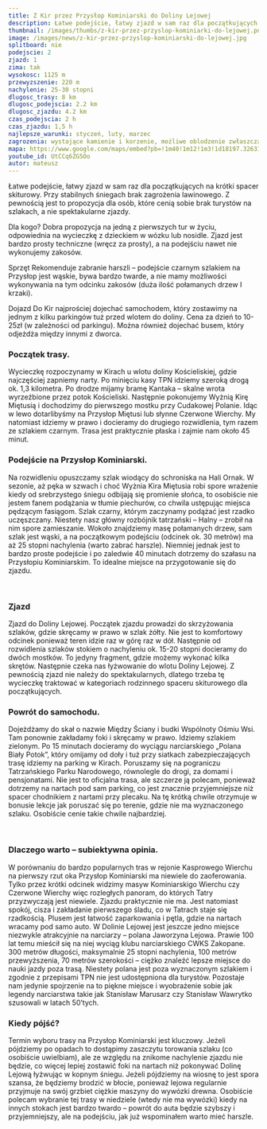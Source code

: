 ```yaml
---
title: Z Kir przez Przysłop Kominiarski do Doliny Lejowej
description: Łatwe podejście, łatwy zjazd w sam raz dla początkujących na krótki spacer skiturowy. Przy stabilnych śniegach brak zagrożenia lawinowego. Z pewnością jest to propozycja dla osób, które cenią sobie brak turystów na szlakach, a nie spektakularne zjazdy.
thumbnail: /images/thumbs/z-kir-przez-przyslop-kominiarki-do-lejowej.png
image: /images/news/z-kir-przez-przyslop-kominiarski-do-lejowej.jpg
splitboard: nie
podejscie: 2
zjazd: 1
zima: tak
wysokosc: 1125 m
przewyzszenie: 220 m
nachylenie: 25-30 stopni
dlugosc_trasy: 8 km
dlugosc_podejscia: 2.2 km
dlugosc_zjazdu: 4.2 km
czas_podejscia: 2 h
czas_zjazdu: 1,5 h
najlepsze_warunki: styczeń, luty, marzec
zagrozenia: wystające kamienie i korzenie, możliwe oblodzenie zwłaszcza na wąskim podejściu na Przysłop.
mapa: https://www.google.com/maps/embed?pb=!1m40!1m12!1m3!1d18197.32631078663!2d19.838678677404506!3d49.26706692708182!2m3!1f0!2f0!3f0!3m2!1i1024!2i768!4f13.1!4m25!3e2!4m5!1s0x471592d040abec65%3A0xb323ce2bc797fa1!2sDolina+Ko%C5%9Bcieliska+-+Wej%C5%9Bcie%2C+Dolina+Ko%C5%9Bcieliska%2C+Ko%C5%9Bcielisko!3m2!1d49.2734141!2d19.868870299999998!4m5!1s0x471592e5be8ed9ff%3A0xdc0b45fd4a74cc1f!2zS29taW5pYXJza2kgUHJ6eXPFgm9wLCBOxJlkenkgS3ViacWEY2EsIEtvxZtjaWVsaXNrbw!3m2!1d49.2570239!2d19.8562291!4m5!1s0x47159328cd53eb49%3A0xa624b8d2ec90cc81!2sDolina+Lejowa%2C+Szlak+pieszy+%C5%BC%C3%B3%C5%82ty%2C+Zakopane!3m2!1d49.2775308!2d19.8498169!4m5!1s0x471592d040abec65%3A0xb323ce2bc797fa1!2sDolina+Ko%C5%9Bcieliska+-+Wej%C5%9Bcie%2C+Dolina+Ko%C5%9Bcieliska%2C+Ko%C5%9Bcielisko!3m2!1d49.2734141!2d19.868870299999998!5e1!3m2!1sen!2spl!4v1558717867264!5m2!1sen!2spl
youtube_id: UtCCq6ZG5Oo
autor: mateusz
---
```

Łatwe podejście, łatwy zjazd w sam raz dla początkujących na krótki spacer skiturowy. Przy stabilnych śniegach brak zagrożenia lawinowego. Z pewnością jest to propozycja dla osób, które cenią sobie brak turystów na szlakach, a nie spektakularne zjazdy.

<div class="info">

<p>
    <span class="title">Dla kogo?</span>
  Dobra propozycja na jedną z pierwszych tur w życiu, odpowiednia na wycieczkę z dzieckiem w wózku lub nosidle. Zjazd jest bardzo prosty techniczne (wręcz za prosty), a na podejściu nawet nie wykonujemy zakosów. </p>
 <p>
    <span class="title">Sprzęt</span>
    Rekomenduje zabranie harszli – podejście czarnym szlakiem na Przysłop jest wąskie, bywa bardzo twarde, a nie mamy możliwości wykonywania na tym odcinku zakosów (duża ilość połamanych drzew I krzaki).  </p>
 <p>
    <span class="title">Dojazd</span>
  Do Kir najprościej dojechać samochodem, który zostawimy na jednym z kilku parkingów tuż przed wlotem do doliny. Cena za dzień to 10-25zł (w zależności od parkingu). Można również dojechać busem, który odjeżdża między innymi z dworca.
</p>
</div>

<!-- excerpt -->

<!-- Po sekcji wideo dalszy opis trasy -->


### Początek trasy.


Wycieczkę rozpoczynamy w Kirach u wlotu doliny Kościeliskiej, gdzie najczęściej zapniemy narty. Po minięciu kasy TPN idziemy szeroką drogą ok. 1,3 kilometra. Po drodze mijamy bramę Kantaka – skalne wrota wyrzeźbione przez potok Kościeliski. Następnie pokonujemy Wyżnią Kirę Miętusią i dochodzimy do pierwszego mostku przy Cudakowej Polanie. Idąc w lewo dotarlibyśmy na Przysłop Miętusi lub słynne Czerwone Wierchy. My natomiast idziemy w prawo i docieramy do drugiego rozwidlenia, tym razem ze szlakiem czarnym. Trasa jest praktycznie płaska i zajmie nam około 45 minut.

<!-- Stwórz galerię ze zdjęć z folderu "lejowa1" -->
<!-- gallery lejowa1 -->


### Podejście na Przysłop Kominiarski.
Na rozwidleniu opuszczamy szlak wiodący do schroniska na Hali Ornak. W sezonie, aż pęka w szwach i choć Wyżnia Kira Miętusia robi spore wrażenie kiedy od srebrzystego śniegu odbijają się promienie słońca, to osobiście nie jestem fanem podążania w tłumie piechurów, co chwila ustępując miejsca pędzącym fasiągom. Szlak czarny, którym zaczynamy podążać jest rzadko uczęszczany. Niestety nasz główny rozbójnik tatrzański – Halny – zrobił na nim spore zamieszanie. Wokoło znajdziemy masę połamanych drzew, sam szlak jest wąski, a na początkowym podejściu (odcinek ok. 30 metrów) ma aż 25 stopni nachylenia (warto zabrać harszle). Niemniej jednak jest to bardzo proste podejście i po zaledwie 40 minutach dotrzemy do szałasu na Przysłopiu Kominiarskim. To idealne miejsce na przygotowanie się do zjazdu.

<!-- Stwórz galerię ze zdjęć z folderu "lejowa2" -->
<!-- gallery lejowa2 -->
<span class="image modal gallery">
  <a href="/images/galleries/lejowa2/IMG_20190304_165933.jpg" title=""><img src="/images/galleries/lejowa2/IMG_20190304_165933.jpg.thumb.jpg" alt="" /></a>
  <a href="/images/galleries/lejowa2/IMG_20190304_172607.jpg" title=""><img src="/images/galleries/lejowa2/IMG_20190304_172607.jpg.thumb.jpg" alt="" /></a>
</span>


### Zjazd


Zjazd do Doliny Lejowej.
Początek zjazdu prowadzi do skrzyżowania szlaków, gdzie skręcamy w prawo w szlak żółty. Nie jest to komfortowy odcinek ponieważ teren idzie raz w górę raz w dół. Następnie od rozwidlenia szlaków stokiem o nachyleniu ok. 15-20 stopni docieramy do dwóch mostków. To jedyny fragment, gdzie możemy wykonać kilka skrętów. Następnie czeka nas łyżwowanie do wlotu Doliny Lejowej. Z pewnością zjazd nie należy do spektakularnych, dlatego trzeba tę wycieczkę traktować w kategoriach rodzinnego spaceru skiturowego dla początkujących.

### Powrót do samochodu.
Dojeżdżamy do skał o nazwie Między Ściany i budki Wspólnoty Ośmiu Wsi. Tam ponownie zakładamy foki i skręcamy w prawo. Idziemy szlakiem zielonym. Po 15 minutach docieramy do wyciągu narciarskiego „Polana Biały Potok”, który omijamy od doły i tuż przy siatkach zabezpieczających trasę idziemy na parking w Kirach. Poruszamy się na pograniczu Tatrzańskiego Parku Narodowego, równolegle do drogi, za domami i pensjonatami. Nie jest to oficjalna trasa, ale szczerze ją polecam, ponieważ dotrzemy na nartach pod sam parking, co jest znacznie przyjemniejsze niż spacer chodnikiem z nartami przy plecaku. Na tę krótką chwile otrzymuje w bonusie lekcje jak poruszać się po terenie, gdzie nie ma wyznaczonego szlaku. Osobiście cenie takie chwile najbardziej.
<!-- Stwórz galerię ze zdjęć z folderu "lejowa3" -->
<span class="image modal gallery">
  <a href="/images/galleries/lejowa3/10.jpg" title=""><img src="/images/galleries/lejowa3/10.jpg.thumb.jpg" alt="" /></a>
  <a href="/images/galleries/lejowa3/19.jpg" title=""><img src="/images/galleries/lejowa3/19.jpg.thumb.jpg" alt="" /></a>
  <a href="/images/galleries/lejowa3/20.jpg" title=""><img src="/images/galleries/lejowa3/20.jpg.thumb.jpg" alt="" /></a>
  <a href="/images/galleries/lejowa3/21.jpg" title=""><img src="/images/galleries/lejowa3/21.jpg.thumb.jpg" alt="" /></a>
  <a href="/images/galleries/lejowa3/23.jpg" title=""><img src="/images/galleries/lejowa3/23.jpg.thumb.jpg" alt="" /></a>
  <a href="/images/galleries/lejowa3/25.jpg" title=""><img src="/images/galleries/lejowa3/25.jpg.thumb.jpg" alt="" /></a>
  <a href="/images/galleries/lejowa3/6.jpg" title=""><img src="/images/galleries/lejowa3/6.jpg.thumb.jpg" alt="" /></a>
  <a href="/images/galleries/lejowa3/7.jpg" title=""><img src="/images/galleries/lejowa3/7.jpg.thumb.jpg" alt="" /></a>
  <a href="/images/galleries/lejowa3/8.jpg" title=""><img src="/images/galleries/lejowa3/8.jpg.thumb.jpg" alt="" /></a>
</span>

### Dlaczego warto – subiektywna opinia.

W porównaniu do bardzo popularnych tras w rejonie Kasprowego Wierchu na pierwszy rzut oka Przysłop Kominiarski ma niewiele do zaoferowania. Tylko przez krótki odcinek widzimy masyw Kominiarskigo Wierchu czy Czerwone Wierchy więc rozległych panoram, do których Tatry przyzwyczają jest niewiele. Zjazdu praktycznie nie ma. Jest natomiast spokój, cisza i zakładanie pierwszego śladu, co w Tatrach staje się rzadkością. Plusem jest łatwość zaparkowania i pętla, gdzie na nartach wracamy pod samo auto. W Dolinie Lejowej jest jeszcze jedno miejsce niezwykle atrakcyjnie na narciarzy – polana Jaworzyna Lejowa. Prawie 100 lat temu mieścił się na niej wyciąg klubu narciarskiego CWKS Zakopane. 300 metrów długości, maksymalnie 25 stopni nachylenia, 100 metrów przewyższenia, 70 metrów szerokości – ciężko znaleźć lepsze miejsce do nauki jazdy poza trasą. Niestety polana jest poza wyznaczonym szlakiem i zgodnie z przepisami TPN nie jest udostępniona dla turystów. Pozostaje nam jedynie spojrzenie na to piękne miejsce i wyobrażenie sobie jak legendy narciarstwa takie jak Stanisław Marusarz czy Stanisław Wawrytko szusowali w latach 50’tych.

### Kiedy pójść?

Termin wyboru trasy na Przysłop Kominiarski jest kluczowy. Jeżeli pójdziemy po opadach to dostąpimy zaszczytu torowania szlaku (co osobiście uwielbiam), ale ze względu na znikome nachylenie zjazdu nie będzie, co więcej lepiej zostawić foki na nartach niż pokonywać Dolinę Lejową łyżwując w kopnym śniegu. Jeżeli pójdziemy na wiosnę to jest spora szansa, że będziemy brodzić w błocie, ponieważ lejowa regularnie przyjmuje na swój grzbiet ciężkie maszyny do wywózki drewna. Osobiście polecam wybranie tej trasy w niedziele (wtedy nie ma wywózki) kiedy na innych stokach jest bardzo twardo – powrót do auta będzie szybszy i przyjemniejszy, ale na podejściu, jak już wspominałem warto mieć harszle.
